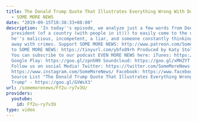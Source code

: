 ```yaml
---
title: The Donald Trump Quote That Illustrates Everything Wrong With Donald Trump
  - SOME MORE NEWS
date: "2019-09-15T10:38:33+08:00"
description: 'In today''s episode, we analyze just a few words from Donald Trump (a
  president (of a country (with people in it))) to easily come to the conclusion that
  he''s malicious, incompetent, a liar, and someone constantly thinking about getting
  away with crimes. Support SOME MORE NEWS: http://www.patreon.com/SomeMoreNews SUBSCRIBE
  to SOME MORE NEWS: https://tinyurl.com/ybfx89rh Produced by Katy Stoll (@KatyStoll).
  You can subscribe to our podcast EVEN MORE NEWS here: iTunes: https://goo.gl/bveu8q
  Google Play: https://goo.gl/zpnhN9 Soundcloud: https://goo.gl/xMHZYT Stitcher: https://goo.gl/ZFdRhp
  Follow us on social Media! Twitter: https://twitter.com/SomeMoreNews Instagram:
  https://www.instagram.com/SomeMoreNews/ Facebook: https://www.facebook.com/SomeMoreNews/
  Source List "The Donald Trump Quote That Illustrates Everything Wrong With Donald
  Trump" - https://goo.gl/GVWsX3'
url: /somemorenews/Ff2u-ry7v3U/
providers:
  youtube:
    id: Ff2u-ry7v3U
type: video
---
```

